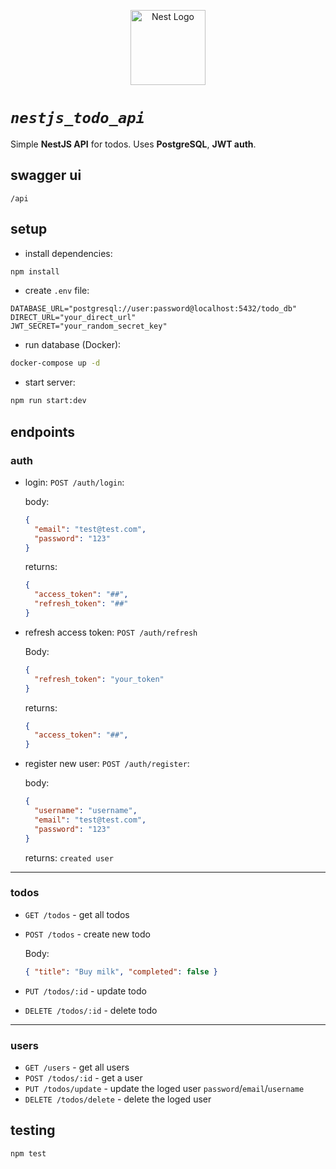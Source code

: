 <p align="center">
  <a href="http://nestjs.com/" target="blank"><img src="https://nestjs.com/img/logo-small.svg" width="120" alt="Nest Logo" /></a>
</p>


# *`nestjs_todo_api`*

Simple **NestJS API** for todos. Uses **PostgreSQL**, **JWT auth**.

## swagger ui

```
/api
```

## setup

- install dependencies:
  
```bash
npm install
```

- create `.env` file:
  
```env
DATABASE_URL="postgresql://user:password@localhost:5432/todo_db"
DIRECT_URL="your_direct_url"
JWT_SECRET="your_random_secret_key"
```

- run database (Docker):
```bash
docker-compose up -d
```

- start server:
```bash
npm run start:dev
```

## endpoints

### auth
- login: `POST /auth/login`:
  
  body:
  ```json
  {
    "email": "test@test.com",
    "password": "123"
  }
  ```
  
  returns:
  ```json
  {
    "access_token": "##",
    "refresh_token": "##"
  }
  ```

- refresh access token: `POST /auth/refresh`
  
  Body:
  ```json
  {
    "refresh_token": "your_token"
  }
  ```

  returns:
  ```json
  {
    "access_token": "##",
  }
  ```

- register new user: `POST /auth/register`:
  
  body:
  ```json
  {
    "username": "username",
    "email": "test@test.com",
    "password": "123"
  }
  ```
  
  returns: `created user`

---

### todos
- `GET /todos` - get all todos  
- `POST /todos` - create new todo
  
  Body:
  ```json
  { "title": "Buy milk", "completed": false }
  ```
  
- `PUT /todos/:id` - update todo  
- `DELETE /todos/:id` - delete todo

---

### users
- `GET /users` - get all users 
- `POST /todos/:id` - get a user 
- `PUT /todos/update` - update the loged user `password`/`email`/`username`
- `DELETE /todos/delete` - delete the loged user

## testing
```bash
npm test
```

